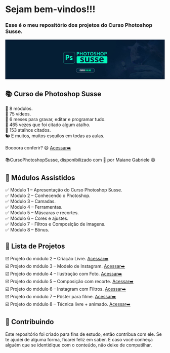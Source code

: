 
<h1> Sejam bem-vindos!!! </h1>
<h3> Esse é o meu repositório dos projetos do Curso Photoshop Susse. </h3>

![](https://github.com/Diegojfsr/Curso_Photoshop_Susse/blob/main/Imagens/Capa_Curso_Photoshop.jpg)

<h2 dir="auto"> 📚 Curso de Photoshop Susse </h2>
💙 8 módulos. <br>
💙 75 vídeos. <br>
💙 6 meses para gravar, editar e programar tudo. <br>
💙 465 vezes que foi citado algum atalho. <br>
💙 153 atalhos citados. <br>
🐿️ E muitos, muitos esquilos em todas as aulas. <br>

 Boooora conferir? 😄
 <a href="https://sheisacreative.com.br/curso/curso-photoshop-susse-youtube"> Acessar➡️ </a>


📚CursoPhotoshopSusse, disponibilizado com 💙 por Maiane Gabriele 😄



<h2 dir="auto"> 🚦 Módulos Assistidos </h2>
   ✅ Módulo 1 – Apresentação do Curso Photoshop Susse. <br>
   ✅ Módulo 2 – Conhecendo o Photoshop. <br>
   ✅ Módulo 3 – Camadas. <br>
   ✅ Módulo 4 – Ferramentas. <br>
   ✅ Módulo 5 – Máscaras e recortes. <br>
   ✅ Módulo 6 – Cores e ajustes. <br>
   ✅ Módulo 7 – Filtros e Composição de imagens. <br>
   ✅ Módulo 8 – Bônus. <br>

 
<h2 dir="auto"> 📝 Lista de Projetos </h2>
  ☑️ Projeto do módulo 2 – Criação Livre. <a href="https://github.com/Diegojfsr/Curso_Photoshop_Susse/blob/main/Jpeg_Projetos/Projeto%20Modulo%202.jpg"> Acessar➡️ </a> <br>
  ☑️ Projeto do módulo 3 – Modelo de Instagram. <a href="https://github.com/Diegojfsr/Curso_Photoshop_Susse/blob/main/Jpeg_Projetos/Projeto%20Modulo%203.jpg"> Acessar➡️ </a> <br>
  ☑️ Projeto do módulo 4 – Ilustração com Foto. <a href="https://github.com/Diegojfsr/Curso_Photoshop_Susse/blob/main/Jpeg_Projetos/Projeto%20Modulo%204.jpg"> Acessar➡️ </a> <br>
  ☑️ Projeto do módulo 5 – Composição com recorte. <a href="https://github.com/Diegojfsr/Curso_Photoshop_Susse/blob/main/Jpeg_Projetos/Projeto%20Modulo%205.jpg"> Acessar➡️ </a> <br>
  ☑️ Projeto do módulo 6 – Instagram com Filtros. <a href="https://github.com/Diegojfsr/Curso_Photoshop_Susse/blob/main/Jpeg_Projetos/Projeto%20Modulo%206.jpg"> Acessar➡️ </a> <br>
  ☑️ Projeto do módulo 7 – Pôster para filme. <a href="https://github.com/Diegojfsr/Curso_Photoshop_Susse/blob/main/Jpeg_Projetos/Projeto%20Modulo%207.jpg"> Acessar➡️ </a> <br>
  ☑️ Projeto do módulo 8 – Técnica livre + animado. <a href="https://github.com/Diegojfsr/Curso_Photoshop_Susse/blob/main/Jpeg_Projetos/Projeto%20Modulo%208.gif"> Acessar➡️ </a> <br>

 
 <h2 dir="auto"> 🤝 Contribuindo </h2>
<p dir="auto">
 Este repositório foi criado para fins de estudo, então contribua com ele. Se te ajudei de alguma forma, ficarei feliz em
saber. E caso você conheça alguém que se identidique com o conteúdo, não deixe de compatilhar.
</p>




